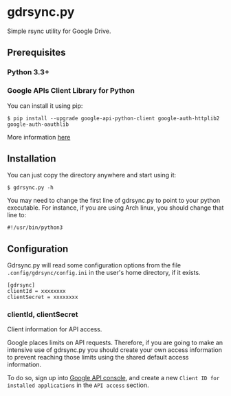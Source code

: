 # gdrsync.py

Simple rsync utility for Google Drive.

## Prerequisites

### Python 3.3+

### Google APIs Client Library for Python

You can install it using pip:

    $ pip install --upgrade google-api-python-client google-auth-httplib2 google-auth-oauthlib

More information [here](https://developers.google.com/docs/api/quickstart/python#step_2_install_the_google_client_library)

## Installation

You can just copy the directory anywhere and start using it:

    $ gdrsync.py -h

You may need to change the first line of gdrsync.py to point to your python
executable. For instance, if you are using Arch linux, you should change that
line to:

    #!/usr/bin/python3

## Configuration

Gdrsync.py will read some configuration options from the file `.config/gdrsync/config.ini` in
the user's home directory, if it exists.

    [gdrsync]
    clientId = xxxxxxxx
    clientSecret = xxxxxxxx

### clientId, clientSecret

Client information for API access.

Google places limits on API requests. Therefore, if you are going to make an
intensive use of gdrsync.py you should create your own access information to
prevent reaching those limits using the shared default access information.

To do so, sign up into
[Google API console](http://code.google.com/apis/console), and create a new
`Client ID for installed applications` in the `API access` section.
